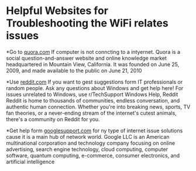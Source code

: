 # Helpful Websites for Troubleshooting the WiFi relates issues

*Go to [quora.com](https://www.quora.com/If-a-computer-is-not-connecting-to-the-internet-what-troubleshooting-steps-would-you-perform) If computer is not conncting to a intyernet.
Quora is a social question-and-answer website and online knowledge market headquartered in Mountain View, California. It was founded on June 25, 2009, and made available to the public on June 21, 2010

*Use [reddit.com](https://www.reddit.com/r/WindowsHelp/comments/1f4r334/wifi_does_not_work_on_pc_but_works_everywhere/?rdt=62705) If you want to gest suggestions form IT professionals or random people.
Ask any questions about Windows and get help here! For issues unrelated to Windows, use r/TechSupport Windows Help, Reddit 
Reddit is home to thousands of communities, endless conversation, and authentic human connection. Whether you're into breaking news, sports, TV fan theories, or a never-ending stream of the internet's cutest animals, there's a community on Reddit for you.

*Get help form [googlesupport.com](https://support.google.com/android/thread/282381640/internet-not-working-though-it-works-on-other-devices?hl=en) for ny type of internet issue solutions cause it is a main hub of network world.
Google LLC is an American multinational corporation and technology company focusing on online advertising, search engine technology, cloud computing, computer software, quantum computing, e-commerce, consumer electronics, and artificial intelligence
